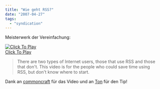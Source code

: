 ```yaml
---
title: "Wie geht RSS?"
date: "2007-04-27"
tags: 
  - "syndication"
---
```


Meisterwerk der Vereinfachung:

<script type="text/javascript" src="http://blip.tv/scripts/pokkariPlayer.js"></script>

<script type="text/javascript" src="http://blip.tv/syndication/write_player?skin=js&amp;posts_id=209879&amp;source=3&amp;autoplay=true&amp;file_type=flv&amp;player_width=&amp;player_height="></script>

[![](images/Leelefever-RSSInPlainEnglish369.flv.jpg "Click To Play")](http://blip.tv/file/get/Leelefever-RSSInPlainEnglish369.flv)  
[Click To Play](http://blip.tv/file/get/Leelefever-RSSInPlainEnglish369.flv)

> There are two types of Internet users, those that use RSS and those that don't. This video is for the people who could save time using RSS, but don't know where to start.

Dank an [commoncraft](http://www.commoncraft.com/rss_plain_english) für das Video und an [Ton](http://del.icio.us/ton) für den Tip!
